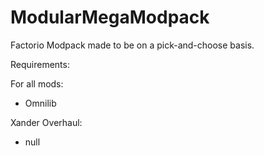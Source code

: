 # ModularMegaModpack
Factorio Modpack made to be on a pick-and-choose basis. 


Requirements:

For all mods:
  - Omnilib
	
Xander Overhaul:
  - null
